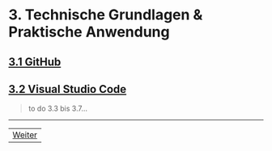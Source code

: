 # 3. Technische Grundlagen & Praktische Anwendung

## [3.1 GitHub](docs/3/1/README.md)

## [3.2 Visual Studio Code](docs/3/2/README.md)

> to do 3.3 bis 3.7...

---

| |
| --- |
| [Weiter](/docs/3/1/README.md) |